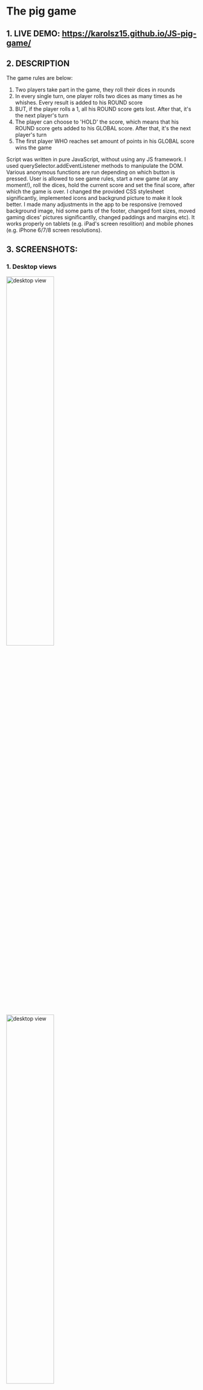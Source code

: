 # The pig game

## 1. LIVE DEMO: https://karolsz15.github.io/JS-pig-game/

## 2. DESCRIPTION

The game rules are below:

1. Two players take part in the game, they roll their dices in rounds 
2. In every single turn, one player rolls two dices as many times as he whishes. Every result is added to his ROUND score
3. BUT, if the player rolls a 1, all his ROUND score gets lost. After that, it's the next player's turn
4. The player can choose to 'HOLD' the score, which means that his ROUND score gets added to his GLOBAL score. After that, it's the next player's turn
5. The first player WHO reaches set amount of points in his GLOBAL score wins the game

Script was written in pure JavaScript, without using any JS framework. I used querySelector.addEventListener methods to manipulate the DOM. 
Various anonymous functions are run depending on which button is pressed.
User is allowed to see game rules, start a new game (at any moment!), roll the dices,
 hold the current score and set the final score, after which the game is over.
I changed the provided CSS stylesheet significantly, implemented icons and backgrund picture to make it look better. 
I made many adjustments in the app to be responsive (removed background image, hid some parts of the footer,
 changed font sizes, moved gaming dices' pictures significantlly, changed paddings and margins etc).
It works properly on tablets (e.g. iPad's screen resolition) and mobile phones (e.g. iPhone 6/7/8 screen resolutions).

## 3. SCREENSHOTS:

### 1. Desktop views
<img src="screenshots/desktop1.png" alt="desktop view" height="50%"/>
<img src="screenshots/desktop2.png" alt="desktop view" height="50%"/> <hr/>

### 2. Tablet horizontal views
<img src="screenshots/tablet-horizontal1.png" alt="Tabet horizontal view" height="50%"/>
<img src="screenshots/tablet-horizontal2.png" alt="Tabet horizontal view" height="50%"/> <hr/>

### 3. Tablet vertical views
<img src="screenshots/tablet-vertical1.png" alt="Tabet vertical view" width="50%"/>
<img src="screenshots/tablet-vertical2.png" alt="Tabet vertical view" width="50%"/> <hr/>

### 4. Mobile phone - landsape views
<img src="screenshots/phone-horizontal1.png" alt="Mobile phone horizontal view" height="50%"/>
<img src="screenshots/phone-horizontal2.png" alt="Mobile phone horizontal view" height="50%"/> <hr/>

### 5. Mobile phone - portrait views
<img src="screenshots/phone-vertical1.png" alt="Mobile phone horizontal view" width="50%"/>
<img src="screenshots/phone-vertical1.png" alt="Mobile phone horizontal view" width="50%"/> <hr/>


